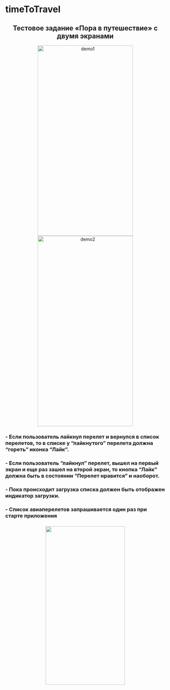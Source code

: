 # timeToTravel

<h2 align="center">Тестовое задание «Пора в путешествие» с двумя экранами</h2>

<p align="center">
  <img width="300" height="600" alt="demo1" src="https://github.com/gWeaverDev/timeToTravel/assets/124156429/88434316-bd03-486b-a4c6-ef3642d201b5">
  <img width="300" height="600" alt="demo2" src="https://github.com/gWeaverDev/timeToTravel/assets/124156429/dfa0b0ec-aa65-4836-9e28-6fffa5e21094">
</p>

<h3>- Если пользователь лайкнул перелет и вернулся в список перелетов, то в списке у “лайкнутого” перелета должна “гореть” иконка “Лайк”.</h3>
<h3>- Если пользователь “лайкнул” перелет, вышел на первый экран и еще раз зашел на второй экран, то кнопка “Лайк” должна быть в состоянии “Перелет нравится” и наоборот.</h3>
<h3>- Пока происходит загрузка списка должен быть отображен индикатор загрузки.</h3>
<h3>- Список авиаперелетов запрашивается один раз при старте приложения<h3>

<p align="center">
  <img width="250" height="500" src="https://github.com/gWeaverDev/timeToTravel/assets/124156429/aa2b0942-f824-4668-a1e6-31eeda33fc6b">
</p>






